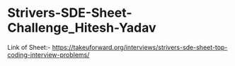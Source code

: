 # Strivers-SDE-Sheet-Challenge_Hitesh-Yadav

Link of Sheet:- https://takeuforward.org/interviews/strivers-sde-sheet-top-coding-interview-problems/

